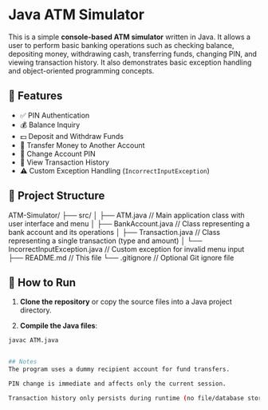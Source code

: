 # Java ATM Simulator

This is a simple **console-based ATM simulator** written in Java. It allows a user to perform basic banking operations such as checking balance, depositing money, withdrawing cash, transferring funds, changing PIN, and viewing transaction history. It also demonstrates basic exception handling and object-oriented programming concepts.

## 🔧 Features

- ✅ PIN Authentication
- 💰 Balance Inquiry
- 💵 Deposit and Withdraw Funds
- 🔁 Transfer Money to Another Account
- 🔐 Change Account PIN
- 📜 View Transaction History
- ⚠️ Custom Exception Handling (`IncorrectInputException`)

## 📂 Project Structure

ATM-Simulator/
├── src/
│ ├── ATM.java // Main application class with user interface and menu
│ ├── BankAccount.java // Class representing a bank account and its operations
│ ├── Transaction.java // Class representing a single transaction (type and amount)
│ └── IncorrectInputException.java // Custom exception for invalid menu input
├── README.md // This file
└── .gitignore // Optional Git ignore file


## 🚀 How to Run

1. **Clone the repository** or copy the source files into a Java project directory.

2. **Compile the Java files**:

```bash
javac ATM.java


## Notes
The program uses a dummy recipient account for fund transfers.

PIN change is immediate and affects only the current session.

Transaction history only persists during runtime (no file/database storage).
